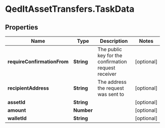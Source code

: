 # QedItAssetTransfers.TaskData

## Properties
Name | Type | Description | Notes
------------ | ------------- | ------------- | -------------
**requireConfirmationFrom** | **String** | The public key for the confirmation request receiver | [optional] 
**recipientAddress** | **String** | The address the request was sent to | [optional] 
**assetId** | **String** |  | [optional] 
**amount** | **Number** |  | [optional] 
**walletId** | **String** |  | [optional] 


